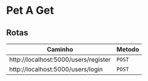 # Pet A Get

## Rotas

| Caminho | Metodo |
| --- | --- |
| http://localhost:5000/users/register | `POST` |
| http://localhost:5000/users/login | `POST` |